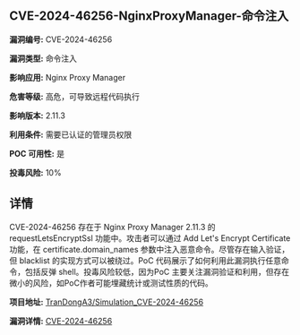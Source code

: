 ## CVE-2024-46256-NginxProxyManager-命令注入

**漏洞编号:** CVE-2024-46256

**漏洞类型:** 命令注入

**影响应用:** Nginx Proxy Manager

**危害等级:** 高危，可导致远程代码执行

**影响版本:** 2.11.3

**利用条件:** 需要已认证的管理员权限

**POC 可用性:** 是

**投毒风险:** 10%

## 详情

CVE-2024-46256 存在于 Nginx Proxy Manager 2.11.3 的 requestLetsEncryptSsl 功能中。攻击者可以通过 Add Let's Encrypt Certificate 功能，在 certificate.domain_names 参数中注入恶意命令。尽管存在输入验证，但 blacklist 的实现方式可以被绕过。PoC 代码展示了如何利用此漏洞执行任意命令，包括反弹 shell。投毒风险较低，因为PoC 主要关注漏洞验证和利用，但存在微小的风险，如PoC作者可能埋藏统计或测试性质的代码。

**项目地址:** [TranDongA3/Simulation_CVE-2024-46256](https://github.com/TranDongA3/Simulation_CVE-2024-46256)

**漏洞详情:** [CVE-2024-46256](https://nvd.nist.gov/vuln/detail/CVE-2024-46256)